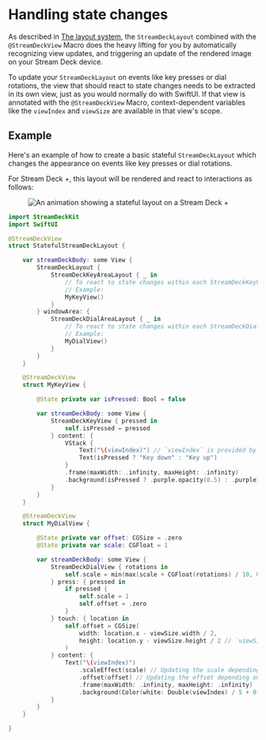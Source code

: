 # Handling state changes

As described in [The layout system](./README.md), the `StreamDeckLayout` combined with the `@StreamDeckView` Macro does the heavy lifting for you by automatically recognizing view updates, and triggering an update of the rendered image on your Stream Deck device.

To update your `StreamDeckLayout` on events like key presses or dial rotations, the view that should react to state changes needs to be extracted in its own view, just as you would normally do with SwiftUI. If that view is annotated with the `@StreamDeckView` Macro, context-dependent variables like the `viewIndex` and `viewSize` are available in that view's scope.

## Example

Here's an example of how to create a basic stateful `StreamDeckLayout` which changes the appearance on events like key presses or dial rotations.

For Stream Deck +, this layout will be rendered and react to interactions as follows:

<figure>
    <img alt="An animation showing a stateful layout on a Stream Deck +" src="../_images/layout_stateful_sd_plus_device.gif">
    <figcaption></figcaption>
</figure>

```swift
import StreamDeckKit
import SwiftUI

@StreamDeckView
struct StatefulStreamDeckLayout {

    var streamDeckBody: some View {
        StreamDeckLayout {
            StreamDeckKeyAreaLayout { _ in
                // To react to state changes within each StreamDeckKeyView, extract the view, just as you normally would in SwiftUI
                // Example:
                MyKeyView()
            }
        } windowArea: {
            StreamDeckDialAreaLayout { _ in
                // To react to state changes within each StreamDeckDialView, extract the view, just as you normally would in SwiftUI
                // Example:
                MyDialView()
            }
        }
    }

    @StreamDeckView
    struct MyKeyView {

        @State private var isPressed: Bool = false

        var streamDeckBody: some View {
            StreamDeckKeyView { pressed in
                self.isPressed = pressed
            } content: {
                VStack {
                    Text("\(viewIndex)") // `viewIndex` is provided by the `@StreamDeckView` macro
                    Text(isPressed ? "Key down" : "Key up")
                }
                .frame(maxWidth: .infinity, maxHeight: .infinity)
                .background(isPressed ? .purple.opacity(0.5) : .purple) // Updating the background depending on the state
            }
        }
    }

    @StreamDeckView
    struct MyDialView {

        @State private var offset: CGSize = .zero
        @State private var scale: CGFloat = 1

        var streamDeckBody: some View {
            StreamDeckDialView { rotations in
                self.scale = min(max(scale + CGFloat(rotations) / 10, 0.5), 5)
            } press: { pressed in
                if pressed {
                    self.scale = 1
                    self.offset = .zero
                }
            } touch: { location in
                self.offset = CGSize(
                    width: location.x - viewSize.width / 2,
                    height: location.y - viewSize.height / 2 // `viewSize` is provided by the `@StreamDeckView` macro
                )
            } content: {
                Text("\(viewIndex)")
                    .scaleEffect(scale) // Updating the scale depending on the state
                    .offset(offset) // Updating the offset depending on the state
                    .frame(maxWidth: .infinity, maxHeight: .infinity)
                    .background(Color(white: Double(viewIndex) / 5 + 0.5))
            }
        }
    }

}

```
